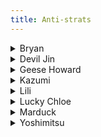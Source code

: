 ```yaml
---
title: Anti-strats
---
```


<details>
  <summary markdown="0">Bryan</summary>

<!-- https://discordapp.com/channels/361852916203651074/373747833351831554/433413434907033603 -->
- df+1 tracks SWR
- b+1 tracks SWL
- f+3 tracks SWR
- 3+4 tracks SWL
- lows track both sides
- df+2,1 is i13, linear, but 2nd hit tracks swr and step buttons
- jabs hard to walk but can be walked right
</details>

<details>
  <summary markdown="0">Devil Jin</summary>

- MS 3,4 beats all FLY transitions - hit confirm the 4 if he lands
</details>

<details>
  <summary markdown="0">Geese Howard</summary>

<!-- https://discordapp.com/channels/361852916203651074/373747833351831554/622906929295130665 -->
- Punch parry beats:
  - 1,2
  - d/f+1,1
  - b+3,2
  - 2,f+1
  - b+1,2
- Lee d/f+1 beats Geese (d/f+1),4
- After Geese d+2 on hit, Lee d+4 beats crouch jab, CH confirm it
- Use Lee's speed for advantage
- Side walk left
- Always turtle and wait for whiffs
</details>

<details>
  <summary markdown="0">Kazumi</summary>

- Punch parry beats:
  - 3,1 and 3,2
  - b+1,2
  - d+1,2
<!-- https://discordapp.com/channels/361852916203651074/373747833351831554/444189497471533067
  Contains a lot of generic punishment, not Lee specific strats - should go in punishment section? -->
- All FLY options can be stopped by SSR d/b
- Side step left
</details>

<details>
  <summary markdown="0">Lili</summary>

<!-- https://discordapp.com/channels/361852916203651074/373747833351831554/444916658331582484
  Contains a lot of generic punishment, not Lee specific strats - should go in punishment section? -->
- Punch parry beats 3,1 and 3,2
</details>

<details>
  <summary markdown="0">Lucky Chloe</summary>

- Cali roll mid on block both options lose to f+4,1
</details>

<details>
  <summary markdown="0">Marduck</summary>

- 1, 2, 3, (1+2) loses to d/f+2
</details>

<details>
  <summary markdown="0">Yoshimitsu</summary>
<!-- https://discordapp.com/channels/361852916203651074/373747833351831554/417402205923049493 -->

Yoshi's basic tools have been buffed in this game\\
but they're still kinda garbage\\
he thrives off of oki and mixups\\
while a lot of his block or stance transitions have a multi-option mind game\\
that are mostly pretty meh reward if they hit\\
unless were talking about flash setups for ex\\
yoshi can be out spaced pretty easily\\
his upclose tools aren't very good either\\
there's not much to fear at any point\\
his fc game is meh until you're at an oki situation\\
50/50\\
FC df+4 is launchable on block\\
sword sweep can be outspaced, Lee has a hard time punishing wiffed sweeps\\
it has longer recovery on wiff than it looks though\\
3~4 block situation is really important to know\\
on block most bad yoshis like to go for DGF 2 launcher\\
it's +4 on block, high and his fastest option out of DGF\\
trades with i12 moves iirc\\
you can jab yoshi out of DGF for a combo every time(edited)\\
anything else too slow for him to commit to\\
but the mind game starts\\
so if you auto jab\\
he can do 3~4 in to duck, hopkick\\
or with NSS duck, Flash\\
(did they give yoshi flash from fc in this game in 1SS? If yes, even in 1SS)(edited)\\
3~4 can be walked, but it tracks steps well\\
has good range\\
and some mind games\\
on hit you can't interrupt DGF\\
ff+4 on block\\
mind game with yoshi either holding b or db\\
-6 iirc\\
Yoshi turns back with db, he gets hit with df+1\\
but can block with b for i13 mids iirc\\
or I might be wrong and df+1 covers both situations\\
but he can always evade most tracking i13 mids with BT b+3_4\\
this creates a multi option mind game again\\
and he can possibly launch your wiff if you wiff a slower mid\\
if the yoshi does the b+3_4 cancel in to some move(edited)\\
KIN 1+2\\
again BT situation\\
this time df+1 beats everything they can possibly do except sidespin\\
bad yoshis usually think you'll respect it and mash BT low sweep or some dumb shit\\
df+1 or go for a hard read depending on your opponent\\
okay so those 3 block situations\\
are really important to know\\
and deal with\\
they're getting free mixups\\
yoshis love getting free mixups\\
they're all about conditioning their opponent\\
so he's good in long sets\\
but will test how ignorant their opp is to the match up\\
because if you take mixups out of the question\\
you leave yoshi with his basic tools\\
his basic tools are garbage\\
df+1 is linear, df+4 is linear\\
df+1,4 his new i13 punisher\\
2nd hit sometimes wiffs\\
and you get a launch\\
it's also -14 on block\\
df+1 is linear, df+4 is linear\\
df+1,4 his new i13 punisher\\
2nd hit sometimes wiffs\\
and you get a launch\\
it's also -14 on block\\
d+2,2 (-14)\\
d+2,2,1 and d+2,2,d+1\\
d+2,2,1 last hit high\\
d+2,2,d+1 -10 on block, mid\\
iirc you can just fuzzy it\\
but pretty low reward string to go for\\
d+2,2 has good range though, i16\\
but -14 on block\\
the mind game becomes after they bait you to punish d+2,2\\
they end it\\
df+1+2,2 his only damaging standing low\\
Used to be launch on block, now -13\\
It's as slow as a snake edge but due to animation hard to react to\\
i26\\
and for some reason it tracks steps in this game iirc\\
fucking namco hitboxes\\
0 on hit\\
uhh\\
low hitbox knee low in to backswing mid\\
NH\\
43 damage low\\
df+1+2 by itself is -11\\
db+3,3 is one of the only tracking lows he has\\
but it's ass on hit -7 and -19 on block, hard to punish due to followups\\
yeah I guess two of his best lows\\
and the NSS fc df+3\\
his oldschool FC df+4\\
launching fc low\\
launch on block obviously\\
but has good range\\
but the thing with yoshis fc lows now is\\
he has the ws string launcher now\\
ws 2,1\\
same move used to be m,h with no launch\\
yeah way better\\
so the opponent is more likely to just hold those lows\\
but gotta remember all of them are super risky\\
he's only getting by because he's conditioning the opponent\\
--> mindless tech --> sword sweep\\
vs Yoshi df+1,2 launcher, Lee can go under it on block with d+2_b+3+4 (PC)_d+3 and Punch Parry (b+1+2) in to mixup(edited)\\
vs DGF\\
DGF+2 is a high launcher and is +4~+5 on block\\
DGF+4 is a safe mid. Though not a homing, it has very excellent tracking, -6 on block it also launches on CH.\\
DGF+3 is a quick low, -14 on block and launches on CH.\\
DGF+3+4 is a throw.\\
DGF+1 is a mid unblockable slash 0 on hit
</details>
